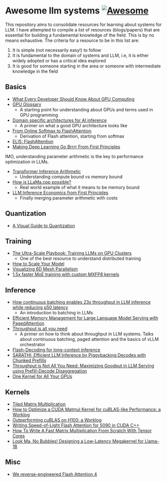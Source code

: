 # Awesome llm systems [![Awesome](https://awesome.re/badge.svg)](https://awesome.re)

This repository aims to consolidate resources for learning about systems for LLM. I have attempted to compile a list of resources (blogs/papers) that are essential for building a fundamental knowledge of the field. This is by no means exhaustive. The criteria for a resource to be in this list are:

1. It is simple (not necessarily easy!) to follow
2. It is fundamental to the domain of systems and LLM, i.e, it is either widely adopted or has a critical idea explored
3. It is good for someone starting in the area or someone with intermediate knowledge in the field

## Basics

- [What Every Developer Should Know About GPU Computing](https://blog.codingconfessions.com/p/gpu-computing)
- [GPU Glossary](https://modal.com/gpu-glossary)
  - A starting point for understanding about GPUs and terms used in GPU programming
- [Domain specific architectures for AI inference](https://fleetwood.dev/posts/domain-specific-architectures)
  - A primer on what a good GPU architecture looks like
- [From Online Softmax to FlashAttention](https://courses.cs.washington.edu/courses/cse599m/23sp/notes/flashattn.pdf)
  - Derivation of Flash attention, starting from softmax
- [ELI5: FlashAttention](https://gordicaleksa.medium.com/eli5-flash-attention-5c44017022ad)
- [Making Deep Learning Go Brrrr From First Principles](https://horace.io/brrr_intro.html)

IMO, understanding parameter arithmetic is the key to performance optimization in LLMs.

- [Transformer Inference Arithmetic](https://kipp.ly/transformer-inference-arithmetic/)
  - Understanding compute bound vs memory bound
- [How is LLaMa.cpp possible?](https://finbarr.ca/how-is-llama-cpp-possible/)
  - Real world example of what it means to be memory bound
- [LLM Inference Economics from First Principles](https://www.tensoreconomics.com/p/llm-inference-economics-from-first)
  - Finally merging parameter arithmetic with costs

## Quantization

- [A Visual Guide to Quantization](https://newsletter.maartengrootendorst.com/p/a-visual-guide-to-quantization)

## Training

- [The Ultra-Scale Playbook: Training LLMs on GPU Clusters](https://huggingface.co/spaces/nanotron/ultrascale-playbook)
  - One of the best resource to understand distributed training
- [How to Scale Your Model](https://jax-ml.github.io/scaling-book/)
- [Visualizing 6D Mesh Parallelism](https://main-horse.github.io/posts/visualizing-6d/)
- [1.5x faster MoE training with custom MXFP8 kernels](https://cursor.com/blog/kernels)

## Inference

- [How continuous batching enables 23x throughput in LLM inference while reducing p50 latency](https://www.anyscale.com/blog/continuous-batching-llm-inference)
  - An introduction to batching in LLMs
- [Efficient Memory Management for Large Language Model Serving with PagedAttention](https://arxiv.org/abs/2309.06180)
- [Throughput is all you need](https://cmeraki.github.io/throughput-is-all-you-need.html)
  - A primer on how to think about throughput in LLM systems. Talks about continuous batching, paged attention and the basics of vLLM orchestrator
- [Flash-Decoding for long-context inference](https://pytorch.org/blog/flash-decoding/)
- [SARATHI: Efficient LLM Inference by Piggybacking Decodes with Chunked Prefills](https://arxiv.org/abs/2308.16369)
- [Throughput is Not All You Need: Maximizing Goodput in LLM Serving using Prefill-Decode Disaggregation](https://hao-ai-lab.github.io/blogs/distserve/)
- [One Kernel for All Your GPUs](https://hazyresearch.stanford.edu/blog/2025-09-22-pgl)

## Kernels

- [Tiled Matrix Multiplication](https://penny-xu.github.io/blog/tiled-matrix-multiplication)
- [How to Optimize a CUDA Matmul Kernel for cuBLAS-like Performance: a Worklog](https://siboehm.com/articles/22/CUDA-MMM)
- [Outperforming cuBLAS on H100: a Worklog](https://cudaforfun.substack.com/p/outperforming-cublas-on-h100-a-worklog)
- [Writing Speed-of-Light Flash Attention for 5090 in CUDA C++](https://gau-nernst.github.io/fa-5090/)
- [How To Write A Fast Matrix Multiplication From Scratch With Tensor Cores](https://alexarmbr.github.io/2024/08/10/How-To-Write-A-Fast-Matrix-Multiplication-From-Scratch-With-Tensor-Cores.html)
- [Look Ma, No Bubbles! Designing a Low-Latency Megakernel for Llama-1B](https://hazyresearch.stanford.edu/blog/2025-05-27-no-bubbles)

## Misc

- [We reverse-engineered Flash Attention 4](https://modal.com/blog/reverse-engineer-flash-attention-4)
